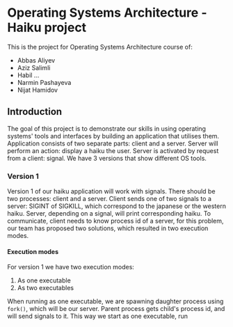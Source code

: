 # Operating Systems Architecture - Haiku project
This is the project for Operating Systems Architecture course of: 
- Abbas Aliyev
- Aziz Salimli
- Habil ...
- Narmin Pashayeva
- Nijat Hamidov
 
## Introduction 
The goal of this project is to demonstrate our skills in using operating systems' tools 
and interfaces by building an application that utilises them. Application consists of two 
separate parts: client and a server. Server will perform an action: display a haiku the
user. Server is activated by request from a client: signal. We have 3 versions that show different OS tools.

### Version 1
Version 1 of our haiku application will work with signals. There should be two processes:
client and a server. Client sends one of two signals to a server: SIGINT of SIGKILL, which
correspond to the japanese or the western haiku. Server, depending on a signal, will print
corresponding haiku. To communicate, client needs to know process id of a server, for this
problem, our team has proposed two solutions, which resulted in two execution modes.
#### Execution modes
For version 1 we have two execution modes:
1. As one executable
2. As two executables

When running as one executable, we are spawning daughter process using `fork()`, which
will be our server. Parent process gets child's process id, and will send signals to it.
This way we start as one executable, run 